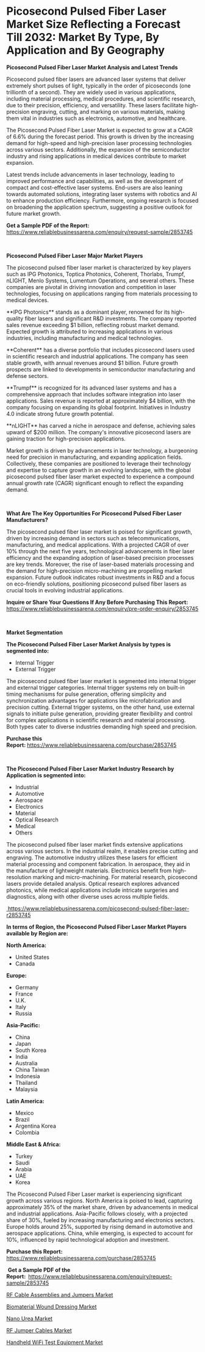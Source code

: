 <p><h1>Picosecond Pulsed Fiber Laser Market Size Reflecting a Forecast Till 2032: Market By Type, By Application and By Geography</h1></p><p><strong>Picosecond Pulsed Fiber Laser Market Analysis and Latest Trends</strong></p>
<p><p>Picosecond pulsed fiber lasers are advanced laser systems that deliver extremely short pulses of light, typically in the order of picoseconds (one trillionth of a second). They are widely used in various applications, including material processing, medical procedures, and scientific research, due to their precision, efficiency, and versatility. These lasers facilitate high-precision engraving, cutting, and marking on various materials, making them vital in industries such as electronics, automotive, and healthcare.</p><p>The Picosecond Pulsed Fiber Laser Market is expected to grow at a CAGR of 6.6% during the forecast period. This growth is driven by the increasing demand for high-speed and high-precision laser processing technologies across various sectors. Additionally, the expansion of the semiconductor industry and rising applications in medical devices contribute to market expansion. </p><p>Latest trends include advancements in laser technology, leading to improved performance and capabilities, as well as the development of compact and cost-effective laser systems. End-users are also leaning towards automated solutions, integrating laser systems with robotics and AI to enhance production efficiency. Furthermore, ongoing research is focused on broadening the application spectrum, suggesting a positive outlook for future market growth.</p></p>
<p><strong>Get a Sample PDF of the Report:&nbsp;</strong> <a href="https://www.reliablebusinessarena.com/enquiry/request-sample/2853745?utm_campaign=2138&utm_medium=2&utm_source=Github&utm_content=ia&utm_term=12032025&utm_id=picosecond-pulsed-fiber-laser">https://www.reliablebusinessarena.com/enquiry/request-sample/2853745</a></p>
<p>&nbsp;</p>
<p><strong>Picosecond Pulsed Fiber Laser Major Market Players</strong></p>
<p><p>The picosecond pulsed fiber laser market is characterized by key players such as IPG Photonics, Toptica Photonics, Coherent, Thorlabs, Trumpf, nLIGHT, Menlo Systems, Lumentum Operations, and several others. These companies are pivotal in driving innovation and competition in laser technologies, focusing on applications ranging from materials processing to medical devices.</p><p>**IPG Photonics** stands as a dominant player, renowned for its high-quality fiber lasers and significant R&D investments. The company reported sales revenue exceeding $1 billion, reflecting robust market demand. Expected growth is attributed to increasing applications in various industries, including manufacturing and medical technologies.</p><p>**Coherent** has a diverse portfolio that includes picosecond lasers used in scientific research and industrial applications. The company has seen stable growth, with annual revenues around $1 billion. Future growth prospects are linked to developments in semiconductor manufacturing and defense sectors.</p><p>**Trumpf** is recognized for its advanced laser systems and has a comprehensive approach that includes software integration into laser applications. Sales revenue is reported at approximately $4 billion, with the company focusing on expanding its global footprint. Initiatives in Industry 4.0 indicate strong future growth potential.</p><p>**nLIGHT** has carved a niche in aerospace and defense, achieving sales upward of $200 million. The company's innovative picosecond lasers are gaining traction for high-precision applications.</p><p>Market growth is driven by advancements in laser technology, a burgeoning need for precision in manufacturing, and expanding application fields. Collectively, these companies are positioned to leverage their technology and expertise to capture growth in an evolving landscape, with the global picosecond pulsed fiber laser market expected to experience a compound annual growth rate (CAGR) significant enough to reflect the expanding demand.</p></p>
<p>&nbsp;</p>
<p><strong>What Are The Key Opportunities For Picosecond Pulsed Fiber Laser Manufacturers?</strong></p>
<p><p>The picosecond pulsed fiber laser market is poised for significant growth, driven by increasing demand in sectors such as telecommunications, manufacturing, and medical applications. With a projected CAGR of over 10% through the next five years, technological advancements in fiber laser efficiency and the expanding adoption of laser-based precision processes are key trends. Moreover, the rise of laser-based materials processing and the demand for high-precision micro-machining are propelling market expansion. Future outlook indicates robust investments in R&D and a focus on eco-friendly solutions, positioning picosecond pulsed fiber lasers as crucial tools in evolving industrial applications.</p></p>
<p><strong>Inquire or Share Your Questions If Any Before Purchasing This Report:</strong> <a href="https://www.reliablebusinessarena.com/enquiry/pre-order-enquiry/2853745?utm_campaign=2138&utm_medium=2&utm_source=Github&utm_content=ia&utm_term=12032025&utm_id=picosecond-pulsed-fiber-laser">https://www.reliablebusinessarena.com/enquiry/pre-order-enquiry/2853745</a></p>
<p>&nbsp;</p>
<p><strong>Market Segmentation</strong></p>
<p><strong>The Picosecond Pulsed Fiber Laser Market Analysis by types is segmented into:</strong></p>
<p><ul><li>Internal Trigger</li><li>External Trigger</li></ul></p>
<p><p>The picosecond pulsed fiber laser market is segmented into internal trigger and external trigger categories. Internal trigger systems rely on built-in timing mechanisms for pulse generation, offering simplicity and synchronization advantages for applications like microfabrication and precision cutting. External trigger systems, on the other hand, use external signals to initiate pulse generation, providing greater flexibility and control for complex applications in scientific research and material processing. Both types cater to diverse industries demanding high speed and precision.</p></p>
<p><strong>Purchase this Report:&nbsp;</strong><a href="https://www.reliablebusinessarena.com/purchase/2853745?utm_campaign=2138&utm_medium=2&utm_source=Github&utm_content=ia&utm_term=12032025&utm_id=picosecond-pulsed-fiber-laser">https://www.reliablebusinessarena.com/purchase/2853745</a></p>
<p>&nbsp;</p>
<p><strong>The Picosecond Pulsed Fiber Laser Market Industry Research by Application is segmented into:</strong></p>
<p><ul><li>Industrial</li><li>Automotive</li><li>Aerospace</li><li>Electronics</li><li>Material</li><li>Optical Research</li><li>Medical</li><li>Others</li></ul></p>
<p><p>The picosecond pulsed fiber laser market finds extensive applications across various sectors. In the industrial realm, it enables precise cutting and engraving. The automotive industry utilizes these lasers for efficient material processing and component fabrication. In aerospace, they aid in the manufacture of lightweight materials. Electronics benefit from high-resolution marking and micro-machining. For material research, picosecond lasers provide detailed analysis. Optical research explores advanced photonics, while medical applications include intricate surgeries and diagnostics, along with other diverse uses across multiple fields.</p></p>
<p><a href="https://www.reliablebusinessarena.com/picosecond-pulsed-fiber-laser-r2853745?utm_campaign=2138&utm_medium=2&utm_source=Github&utm_content=ia&utm_term=12032025&utm_id=picosecond-pulsed-fiber-laser">&nbsp;https://www.reliablebusinessarena.com/picosecond-pulsed-fiber-laser-r2853745</a></p>
<p><strong>In terms of Region, the Picosecond Pulsed Fiber Laser Market Players available by Region are:</strong></p>
<p>
    <p> <strong> North America: </strong>
        <ul>
            <li>United States</li>
            <li>Canada</li>
        </ul>
        </p> 
    <p> <strong> Europe: </strong>
        <ul>
            <li>Germany</li>
            <li>France</li>
            <li>U.K.</li>
            <li>Italy</li>
            <li>Russia</li>
        </ul>
        </p> 
    <p> <strong> Asia-Pacific: </strong>
        <ul>
            <li>China</li>
            <li>Japan</li>
            <li>South Korea</li>
            <li>India</li>
            <li>Australia</li>
            <li>China Taiwan</li>
            <li>Indonesia</li>
            <li>Thailand</li>
            <li>Malaysia</li>
        </ul>
        </p> 
    <p> <strong> Latin America: </strong>
        <ul>
            <li>Mexico</li>
            <li>Brazil</li>
            <li>Argentina Korea</li>
            <li>Colombia</li>
        </ul>
        </p> 
    <p> <strong> Middle East & Africa: </strong>
        <ul>
            <li>Turkey</li>
            <li>Saudi</li>
            <li>Arabia</li>
            <li>UAE</li>
            <li>Korea</li>
        </ul>
    </p>
    </p>
<p><p>The Picosecond Pulsed Fiber Laser market is experiencing significant growth across various regions. North America is poised to lead, capturing approximately 35% of the market share, driven by advancements in medical and industrial applications. Asia-Pacific follows closely, with a projected share of 30%, fueled by increasing manufacturing and electronics sectors. Europe holds around 25%, supported by rising demand in automotive and aerospace applications. China, while emerging, is expected to account for 10%, influenced by rapid technological adoption and investment.</p></p>
<p><strong>Purchase this Report: </strong><a href="https://www.reliablebusinessarena.com/purchase/2853745?utm_campaign=2138&utm_medium=2&utm_source=Github&utm_content=ia&utm_term=12032025&utm_id=picosecond-pulsed-fiber-laser">https://www.reliablebusinessarena.com/purchase/2853745</a></p>
<p>&nbsp;<strong>Get a Sample PDF of the Report:&nbsp;&nbsp;</strong><a href="https://www.reliablebusinessarena.com/enquiry/request-sample/2853745?utm_campaign=2138&utm_medium=2&utm_source=Github&utm_content=ia&utm_term=12032025&utm_id=picosecond-pulsed-fiber-laser">https://www.reliablebusinessarena.com/enquiry/request-sample/2853745</a></p>
<p><strong></strong></p>
<p><p><a href="https://github.com/failarustic/Market-Research-Report-List-1/blob/main/rf-cable-assemblies-and-jumpers-market.md?utm_campaign=2138&utm_medium=2&utm_source=Github&utm_content=ia&utm_term=12032025&utm_id=picosecond-pulsed-fiber-laser">RF Cable Assemblies and Jumpers Market</a></p><p><a href="https://github.com/guneycigdem35/Market-Research-Report-List-5/blob/main/biomaterial-wound-dressing-market.md?utm_campaign=2138&utm_medium=2&utm_source=Github&utm_content=ia&utm_term=12032025&utm_id=picosecond-pulsed-fiber-laser">Biomaterial Wound Dressing Market</a></p><p><a href="https://github.com/AshikRahman991/Market-Research-Report-List-1/blob/main/nano-urea-market.md?utm_campaign=2138&utm_medium=2&utm_source=Github&utm_content=ia&utm_term=12032025&utm_id=picosecond-pulsed-fiber-laser">Nano Urea Market</a></p><p><a href="https://github.com/claracpegios/Market-Research-Report-List-1/blob/main/rf-jumper-cables-market.md?utm_campaign=2138&utm_medium=2&utm_source=Github&utm_content=ia&utm_term=12032025&utm_id=picosecond-pulsed-fiber-laser">RF Jumper Cables Market</a></p><p><a href="https://github.com/mabutironaldo/Market-Research-Report-List-7/blob/main/handheld-wifi-test-equipment-market.md?utm_campaign=2138&utm_medium=2&utm_source=Github&utm_content=ia&utm_term=12032025&utm_id=picosecond-pulsed-fiber-laser">Handheld WiFi Test Equipment Market</a></p></p>